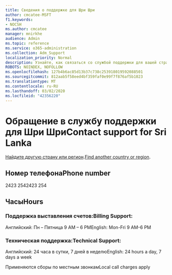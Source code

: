 ```yaml
---
title: Сведения о поддержке для Шри Шри
author: cmcatee-MSFT
f1.keywords:
- NOCSH
ms.author: cmcatee
manager: mnirkhe
audience: Admin
ms.topic: reference
ms.service: o365-administration
ms.collection: Adm_Support
localization_priority: Normal
description: Узнайте, как связаться со службой поддержки для вашей страны или региона.
ROBOTS: NOINDEX, NOFOLLOW
ms.openlocfilehash: 127b4b6ac85d13b37c738c253918019592088501
ms.sourcegitcommit: 812aab5f58eed4bf359faf0e99f7f876af5b1023
ms.translationtype: MT
ms.contentlocale: ru-RU
ms.lasthandoff: 03/02/2020
ms.locfileid: "42356220"
---
```

# <a name="contact-support-for-sri-lanka"></a><span data-ttu-id="bdcc1-103">Обращение в службу поддержки для Шри Шри</span><span class="sxs-lookup"><span data-stu-id="bdcc1-103">Contact support for Sri Lanka</span></span>

<span data-ttu-id="bdcc1-104">[Найдите другую страну или регион](../contact-support-for-business-products.md).</span><span class="sxs-lookup"><span data-stu-id="bdcc1-104">[Find another country or region](../contact-support-for-business-products.md).</span></span>

## <a name="phone-number"></a><span data-ttu-id="bdcc1-105">Номер телефона</span><span class="sxs-lookup"><span data-stu-id="bdcc1-105">Phone number</span></span>
<span data-ttu-id="bdcc1-106">2423 254</span><span class="sxs-lookup"><span data-stu-id="bdcc1-106">2423 254</span></span>

## <a name="hours"></a><span data-ttu-id="bdcc1-107">Часы</span><span class="sxs-lookup"><span data-stu-id="bdcc1-107">Hours</span></span>
### <a name="billing-support"></a><span data-ttu-id="bdcc1-108">Поддержка выставления счетов:</span><span class="sxs-lookup"><span data-stu-id="bdcc1-108">Billing Support:</span></span>

<span data-ttu-id="bdcc1-109">Английский: Пн – Пятница 9 AM – 6 PM</span><span class="sxs-lookup"><span data-stu-id="bdcc1-109">English: Mon-Fri 9 AM-6 PM</span></span>

### <a name="technical-support"></a><span data-ttu-id="bdcc1-110">Техническая поддержка:</span><span class="sxs-lookup"><span data-stu-id="bdcc1-110">Technical Support:</span></span>

<span data-ttu-id="bdcc1-111">Английский: 24 часа в сутки, 7 дней в неделю</span><span class="sxs-lookup"><span data-stu-id="bdcc1-111">English: 24 hours a day, 7 days a week</span></span>

<span data-ttu-id="bdcc1-112">Применяются сборы по местным звонкам</span><span class="sxs-lookup"><span data-stu-id="bdcc1-112">Local call charges apply</span></span>
